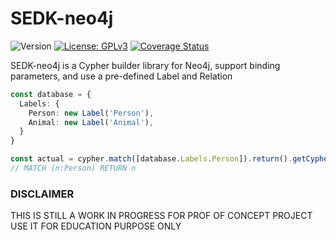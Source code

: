 # SEDK-neo4j
![Version](https://img.shields.io/badge/version-0.0.2-blue.svg)
[![License: GPLv3](https://img.shields.io/badge/License-ISC-blue.svg)](https://opensource.org/licenses/ISC)
[![Coverage Status](https://codecov.io/gh/amerharb/sedk-neo4j/branch/version/0.0.2/graph/badge.svg)](https://codecov.io/gh/amerharb/sedk-neo4j)

SEDK-neo4j is a Cypher builder library for Neo4j, support binding parameters, and use a pre-defined Label and Relation

```typescript
const database = {
  Labels: {
    Person: new Label('Person'),
    Animal: new Label('Animal'),
  }
}

const actual = cypher.match([database.Labels.Person]).return().getCypher()
// MATCH (n:Person) RETURN n
```
### DISCLAIMER
THIS IS STILL A WORK IN PROGRESS FOR PROF OF CONCEPT PROJECT
USE IT FOR EDUCATION PURPOSE ONLY
